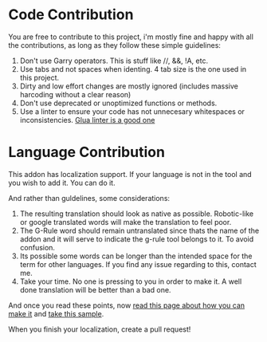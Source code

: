 # Code Contribution

You are free to contribute to this project, i'm mostly fine and happy with all the contributions, as long as they follow these simple guidelines:

1. Don't use Garry operators. This is stuff like //, &&, !A, etc.
2. Use tabs and not spaces when identing. 4 tab size is the one used in this project.
3. Dirty and low effort changes are mostly ignored (includes massive harcoding without a clear reason)
4. Don't use deprecated or unoptimized functions or methods.
5. Use a linter to ensure your code has not unnecesary whitespaces or inconsistencies. [Glua linter is a good one](https://github.com/FPtje/GLuaFixer)

# Language Contribution

This addon has localization support. If your language is not in the tool and you wish to add it. You can do it.

And rather than guldelines, some considerations:

1. The resulting translation should look as native as possible. Robotic-like or google translated words will make the translation to feel poor.
2. The G-Rule word should remain untranslated since thats the name of the addon and it will serve to indicate the g-rule tool belongs to it. To avoid confusion.
3. Its possible some words can be longer than the intended space for the term for other languages. If you find any issue regarding to this, contact me.
4. Take your time. No one is pressing to you in order to make it. A well done translation will be better than a bad one.

And once you read  these points, now [read this page about how you can make it](https://wiki.facepunch.com/gmod/Addon_Localization#supportedlanguages) and [take this sample](https://github.com/MartyX5555/G-Rule/blob/main/resource/localization/en/grule.properties).

When you finish your localization, create a pull request!
